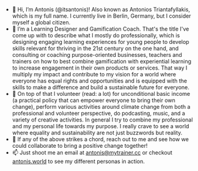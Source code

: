 - 👋 Hi, I’m Antonis (@itsantonis)! Also known as Antonios Triantafyllakis, which is my full name. I currently live in Berlin, Germany, but I consider myself a global citizen.
- 👀 I’m a Learning Designer and Gamification Coach. That's the title I've come up with to describe what I mostly do professionally, which is designing engaging learning experiences for young people to develop skills relevant for thriving in the 21st century on the one hand, and consulting or coaching purpose-oriented businesses, teachers and trainers on how to best combine gamification with experiential learning to increase engagement in their own products or services. That way I multiply my impact and contribute to my vision for a world where everyone has equal rights and opportunities and is equipped with the skills to make a difference and build a sustainable future for everyone.
- 🌱 On top of that I volunteer (read: a lot) for unconditional basic income (a practical policy that can empower everyone to bring their own change), perform various activities around climate change from both a professional and volunteer perspective, do podcasting, music, and a variety of creative activities. In general I try to combine my professional and my personal life towards my purpose. I really crave to see a world where equality and sustainability are not just buzzwords but reality.
- 💞️ If any of the above strikes a chord, reach out to me and see how we could collaborate to bring a positive change together!
- 📫 Just shoot me an email at antonis@mytrainer.cc or checkout <a href="https://antonis.world" target ="_blank">antonis.world</a> to see my different personas in action.

<!---
itsantonis/itsantonis is a ✨ special ✨ repository because its `README.md` (this file) appears on your GitHub profile.
You can click the Preview link to take a look at your changes.
--->
